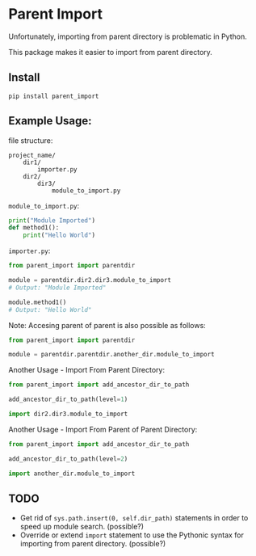 # Parent Import

Unfortunately, importing from parent directory is problematic in Python. 

This package makes it easier to import from parent directory.

## Install
```
pip install parent_import
```


## Example Usage:
file structure:
```
project_name/
    dir1/
        importer.py
    dir2/
        dir3/
            module_to_import.py
```

`module_to_import.py`:
```python
print("Module Imported")
def method1():
    print("Hello World")
```


`importer.py`:
```python
from parent_import import parentdir

module = parentdir.dir2.dir3.module_to_import
# Output: "Module Imported"

module.method1()
# Output: "Hello World"
```

Note: Accesing parent of parent is also possible as follows:
```python
from parent_import import parentdir

module = parentdir.parentdir.another_dir.module_to_import
```

Another Usage - Import From Parent Directory:
```python
from parent_import import add_ancestor_dir_to_path

add_ancestor_dir_to_path(level=1)

import dir2.dir3.module_to_import
```

Another Usage - Import From Parent of Parent Directory:
```python
from parent_import import add_ancestor_dir_to_path

add_ancestor_dir_to_path(level=2)

import another_dir.module_to_import
```


## TODO
* Get rid of `sys.path.insert(0, self.dir_path)` statements in order to speed up module search. (possible?)
* Override or extend `import` statement to use the Pythonic syntax for importing from parent directory. (possible?)